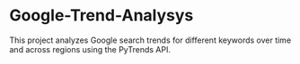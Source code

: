 # Google-Trend-Analysys
This project analyzes Google search trends for different keywords over time and across regions using the PyTrends API.
